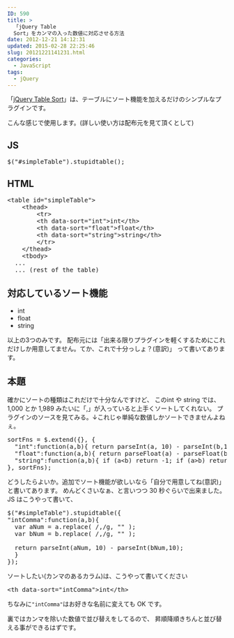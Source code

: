 ```yaml
---
ID: 590
title: >
  「jQuery Table
  Sort」をカンマの入った数値に対応させる方法
date: 2012-12-21 14:12:31
updated: 2015-02-28 22:25:46
slug: 20121221141231.html
categories:
  - JavaScript
tags:
  - jQuery
---
```


「<a href="http://joequery.github.com/Stupid-Table-Plugin/">jQuery Table Sort</a>」は、テーブルにソート機能を加えるだけのシンプルなプラグインです。

<!--more-->

こんな感じで使用します。<span class="text-muted">(詳しい使い方は配布元を見て頂くとして)</span>

<h2>JS</h2>
<pre class="linenums">$(&quot;#simpleTable&quot;).stupidtable();</pre>

<h2>HTML</h2>
<pre class="linenums">&lt;table id=&quot;simpleTable&quot;&gt;
    &lt;thead&gt;
        &lt;tr&gt;
        &lt;th data-sort=&quot;int&quot;&gt;int&lt;/th&gt;
        &lt;th data-sort=&quot;float&quot;&gt;float&lt;/th&gt;
        &lt;th data-sort=&quot;string&quot;&gt;string&lt;/th&gt;
        &lt;/tr&gt;
    &lt;/thead&gt;
    &lt;tbody&gt;
  ...
  ... (rest of the table)</pre>

<h2>対応しているソート機能</h2>
<ul>
<li>int</li>
<li>float</li>
<li>string</li>
</ul>
以上の3つのみです。
配布元には「出来る限りプラグインを軽くするためにこれだけしか用意してません。てか、これで十分っしょ？(意訳)」
って書いてあります。

<h2>本題</h2>
確かにソートの種類はこれだけで十分なんですけど、
このint や string では、1,000 とか 1,989 みたいに「,」が入っていると上手くソートしてくれない。
プラグインのソースを見てみる。↓これじゃ単純な数値しかソートできませんよねぇ。
<pre class="linenums:16">sortFns = $.extend({}, {
  &quot;int&quot;:function(a,b){ return parseInt(a, 10) - parseInt(b,10); },
  &quot;float&quot;:function(a,b){ return parseFloat(a) - parseFloat(b); },
  &quot;string&quot;:function(a,b){ if (a&lt;b) return -1; if (a&gt;b) return +1; return 0;}
}, sortFns);</pre>

どうしたらよいか。追加でソート機能が欲しいなら「自分で用意してね(意訳)」と書いてあります。
めんどくさいなぁ、と言いつつ 30 秒ぐらいで出来ました。
JS はこうやって書いて、

<pre class="linenums">$(&quot;#simpleTable&quot;).stupidtable({
&quot;intComma&quot;:function(a,b){ 
  var aNum = a.replace( /,/g, &quot;&quot; );
  var bNum = b.replace( /,/g, &quot;&quot; );
  
  return parseInt(aNum, 10) - parseInt(bNum,10); 
  }
});</pre>

ソートしたい(カンマのあるカラム)は、こうやって書いてください

<pre class="linenums">&lt;th data-sort=&quot;intComma&quot;&gt;int&lt;/th&gt;</pre>

ちなみに<code>"intComma"</code>はお好きな名前に変えても OK です。

裏ではカンマを除いた数値で並び替えをしてるので、
昇順降順きちんと並び替える事ができるはずです。
